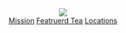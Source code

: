 <html>
  <head>
    <title> The cozy</title>
  </head>
  <body>
  <header class="flex-container">
  <img src="https://content.codecademy.com/courses/freelance-1/unit-4/img-tea-cozy-logo.png?_gl=1*1m6eaz9*_ga*MDMxNjYzMjUwMS4xNjkzNDA4ODg4*_ga_3LRZM6TM9L*MTY5Mzg1NTc3MC4xMC4xLjE2OTM4NTY2NjMuNDQuMC4w"/>
<nav>
<span><a href="#mission">Mission</a></span>
<span><a href="#featured tea">Featruerd Tea</a></span>
<span><a href="#locations">Locations</a></span>
</nav>
    
  </header>
  
  
  
  
  
  
  
  
  
  
  
    
  </body>
</html>

